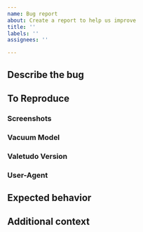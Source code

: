 ```yaml
---
name: Bug report
about: Create a report to help us improve
title: ''
labels: ''
assignees: ''

---
```


<!-- Text between these tags doesn't get displayed so you don't have to remove it -->
## Describe the bug
<!--
A clear and concise description of what the bug is.
-->

## To Reproduce
<!--
Steps to reproduce the behavior:
1. Go to '...'
2. Click on '....'
3. Scroll down to '....'
4. See error
-->

### Screenshots
<!--If applicable, add screenshots to help explain your problem.-->

### Vacuum Model
<!-- e.g. Gen2/S5/etc -->

### Valetudo Version
<!-- e.g. 0.4.0 -->

### User-Agent
<!-- e.g. Mozilla/5.0 (Windows NT 10.0; Win64; x64) AppleWebKit/537.36 (KHTML, like Gecko) Chrome/75.0.3770.142 Safari/537.36 -->

## Expected behavior
<!--
A clear and concise description of what you expected to happen.
-->

## Additional context
<!-- Add any other context about the problem here. -->
